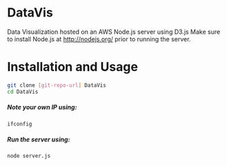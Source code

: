 DataVis
=======

Data Visualization hosted on an AWS Node.js server using D3.js
Make sure to install Node.js at http://nodejs.org/ prior to running the server.

Installation and Usage
=====

```sh
git clone [git-repo-url] DataVis
cd DataVis
```

##### Note your own IP using:
```sh
ifconfig
```	


##### Run the server using: 
```sh
node server.js
```

